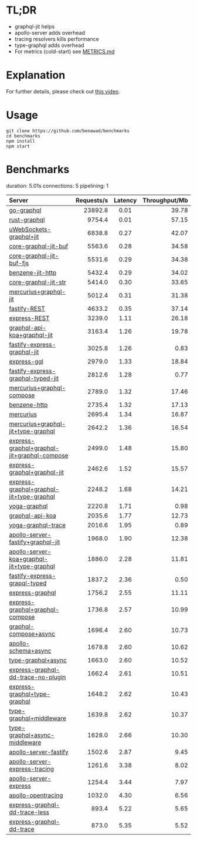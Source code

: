 # TL;DR

- graphql-jit helps
- apollo-server adds overhead
- tracing resolvers kills performance
- type-graphql adds overhead
- For metrics (cold-start) see [METRICS.md](metrics.md)

# Explanation

For further details, please check out [this video](https://www.youtube.com/watch?v=JbV7MCeEPb8).

# Usage

```
git clone https://github.com/benawad/benchmarks
cd benchmarks
npm install
npm start
```

# Benchmarks
duration: 5.01s
connections: 5
pipelining: 1

| Server                                                                                                                                                                  | Requests/s | Latency | Throughput/Mb |
| :--                                                                                                                                                                     | --:        | :-:     | --:           |
| [go-graphql](https://github.com/benawad/node-graphql-benchmarks/tree/master/benchmarks/go-graphql.js)                                                                   | 23892.8    | 0.01    | 39.78         |
| [rust-graphql](https://github.com/benawad/node-graphql-benchmarks/tree/master/benchmarks/rust-graphql.js)                                                               | 9754.4     | 0.01    | 57.15         |
| [uWebSockets-graphql+jit](https://github.com/benawad/node-graphql-benchmarks/tree/master/benchmarks/uWebSockets-graphql+jit.js)                                         | 6838.8     | 0.27    | 42.07         |
| [core-graphql-jit-buf](https://github.com/benawad/node-graphql-benchmarks/tree/master/benchmarks/core-graphql-jit-buf.js)                                               | 5563.6     | 0.28    | 34.58         |
| [core-graphql-jit-buf-fjs](https://github.com/benawad/node-graphql-benchmarks/tree/master/benchmarks/core-graphql-jit-buf-fjs.js)                                       | 5531.6     | 0.29    | 34.38         |
| [benzene-jit-http](https://github.com/benawad/node-graphql-benchmarks/tree/master/benchmarks/benzene-jit-http.js)                                                       | 5432.4     | 0.29    | 34.02         |
| [core-graphql-jit-str](https://github.com/benawad/node-graphql-benchmarks/tree/master/benchmarks/core-graphql-jit-str.js)                                               | 5414.0     | 0.30    | 33.65         |
| [mercurius+graphql-jit](https://github.com/benawad/node-graphql-benchmarks/tree/master/benchmarks/mercurius+graphql-jit.js)                                             | 5012.4     | 0.31    | 31.38         |
| [fastify-REST](https://github.com/benawad/node-graphql-benchmarks/tree/master/benchmarks/fastify-REST.js)                                                               | 4633.2     | 0.35    | 37.14         |
| [express-REST](https://github.com/benawad/node-graphql-benchmarks/tree/master/benchmarks/express-REST.js)                                                               | 3239.0     | 1.11    | 26.18         |
| [graphql-api-koa+graphql-jit](https://github.com/benawad/node-graphql-benchmarks/tree/master/benchmarks/graphql-api-koa+graphql-jit.js)                                 | 3163.4     | 1.26    | 19.78         |
| [fastify-express-graphql-jit](https://github.com/benawad/node-graphql-benchmarks/tree/master/benchmarks/fastify-express-graphql-jit.js)                                 | 3025.8     | 1.26    | 0.83          |
| [express-gql](https://github.com/benawad/node-graphql-benchmarks/tree/master/benchmarks/express-gql.js)                                                                 | 2979.0     | 1.33    | 18.84         |
| [fastify-express-graphql-typed-jit](https://github.com/benawad/node-graphql-benchmarks/tree/master/benchmarks/fastify-express-graphql-typed-jit.js)                     | 2812.6     | 1.28    | 0.77          |
| [mercurius+graphql-compose](https://github.com/benawad/node-graphql-benchmarks/tree/master/benchmarks/mercurius+graphql-compose.js)                                     | 2789.0     | 1.32    | 17.46         |
| [benzene-http](https://github.com/benawad/node-graphql-benchmarks/tree/master/benchmarks/benzene-http.js)                                                               | 2735.4     | 1.32    | 17.13         |
| [mercurius](https://github.com/benawad/node-graphql-benchmarks/tree/master/benchmarks/mercurius.js)                                                                     | 2695.4     | 1.34    | 16.87         |
| [mercurius+graphql-jit+type-graphql](https://github.com/benawad/node-graphql-benchmarks/tree/master/benchmarks/mercurius+graphql-jit+type-graphql.js)                   | 2642.2     | 1.36    | 16.54         |
| [express-graphql+graphql-jit+graphql-compose](https://github.com/benawad/node-graphql-benchmarks/tree/master/benchmarks/express-graphql+graphql-jit+graphql-compose.js) | 2499.0     | 1.48    | 15.80         |
| [express-graphql+graphql-jit](https://github.com/benawad/node-graphql-benchmarks/tree/master/benchmarks/express-graphql+graphql-jit.js)                                 | 2462.6     | 1.52    | 15.57         |
| [express-graphql+graphql-jit+type-graphql](https://github.com/benawad/node-graphql-benchmarks/tree/master/benchmarks/express-graphql+graphql-jit+type-graphql.js)       | 2248.2     | 1.68    | 14.21         |
| [yoga-graphql](https://github.com/benawad/node-graphql-benchmarks/tree/master/benchmarks/yoga-graphql.js)                                                               | 2220.8     | 1.71    | 0.98          |
| [graphql-api-koa](https://github.com/benawad/node-graphql-benchmarks/tree/master/benchmarks/graphql-api-koa.js)                                                         | 2035.6     | 1.77    | 12.73         |
| [yoga-graphql-trace](https://github.com/benawad/node-graphql-benchmarks/tree/master/benchmarks/yoga-graphql-trace.js)                                                   | 2016.6     | 1.95    | 0.89          |
| [apollo-server-fastify+graphql-jit](https://github.com/benawad/node-graphql-benchmarks/tree/master/benchmarks/apollo-server-fastify+graphql-jit.js)                     | 1968.0     | 1.90    | 12.38         |
| [apollo-server-koa+graphql-jit+type-graphql](https://github.com/benawad/node-graphql-benchmarks/tree/master/benchmarks/apollo-server-koa+graphql-jit+type-graphql.js)   | 1886.0     | 2.28    | 11.81         |
| [fastify-express-grapql-typed](https://github.com/benawad/node-graphql-benchmarks/tree/master/benchmarks/fastify-express-grapql-typed.js)                               | 1837.2     | 2.36    | 0.50          |
| [express-graphql](https://github.com/benawad/node-graphql-benchmarks/tree/master/benchmarks/express-graphql.js)                                                         | 1756.2     | 2.55    | 11.11         |
| [express-graphql+graphql-compose](https://github.com/benawad/node-graphql-benchmarks/tree/master/benchmarks/express-graphql+graphql-compose.js)                         | 1736.8     | 2.57    | 10.99         |
| [graphql-compose+async](https://github.com/benawad/node-graphql-benchmarks/tree/master/benchmarks/graphql-compose+async.js)                                             | 1696.4     | 2.60    | 10.73         |
| [apollo-schema+async](https://github.com/benawad/node-graphql-benchmarks/tree/master/benchmarks/apollo-schema+async.js)                                                 | 1678.8     | 2.60    | 10.62         |
| [type-graphql+async](https://github.com/benawad/node-graphql-benchmarks/tree/master/benchmarks/type-graphql+async.js)                                                   | 1663.0     | 2.60    | 10.52         |
| [express-graphql-dd-trace-no-plugin](https://github.com/benawad/node-graphql-benchmarks/tree/master/benchmarks/express-graphql-dd-trace-no-plugin.js)                   | 1662.4     | 2.61    | 10.51         |
| [express-graphql+type-graphql](https://github.com/benawad/node-graphql-benchmarks/tree/master/benchmarks/express-graphql+type-graphql.js)                               | 1648.2     | 2.62    | 10.43         |
| [type-graphql+middleware](https://github.com/benawad/node-graphql-benchmarks/tree/master/benchmarks/type-graphql+middleware.js)                                         | 1639.8     | 2.62    | 10.37         |
| [type-graphql+async-middleware](https://github.com/benawad/node-graphql-benchmarks/tree/master/benchmarks/type-graphql+async-middleware.js)                             | 1628.0     | 2.66    | 10.30         |
| [apollo-server-fastify](https://github.com/benawad/node-graphql-benchmarks/tree/master/benchmarks/apollo-server-fastify.js)                                             | 1502.6     | 2.87    | 9.45          |
| [apollo-server-express-tracing](https://github.com/benawad/node-graphql-benchmarks/tree/master/benchmarks/apollo-server-express-tracing.js)                             | 1261.6     | 3.38    | 8.02          |
| [apollo-server-express](https://github.com/benawad/node-graphql-benchmarks/tree/master/benchmarks/apollo-server-express.js)                                             | 1254.4     | 3.44    | 7.97          |
| [apollo-opentracing](https://github.com/benawad/node-graphql-benchmarks/tree/master/benchmarks/apollo-opentracing.js)                                                   | 1032.0     | 4.30    | 6.56          |
| [express-graphql-dd-trace-less](https://github.com/benawad/node-graphql-benchmarks/tree/master/benchmarks/express-graphql-dd-trace-less.js)                             | 893.4      | 5.22    | 5.65          |
| [express-graphql-dd-trace](https://github.com/benawad/node-graphql-benchmarks/tree/master/benchmarks/express-graphql-dd-trace.js)                                       | 873.0      | 5.35    | 5.52          |
